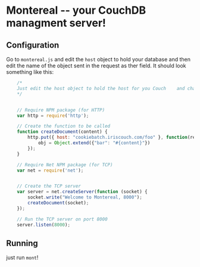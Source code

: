 Montereal -- your CouchDB managment server!
=========================


Configuration
-------------

Go to `montereal.js` and edit the `host` object to hold your database and then edit the name of the object sent in the request as ther field. It should look something like this:

```javascript
	/*
	Just edit the host object to hold the host for you Couch 	and change the oblect assignment in the request to hold the field(s) you want.
	*/


	// Require NPM package (for HTTP)
	var http = require('http');

	// Create the function to be called
	function createDocument(content) {
		http.put({ host: "cookiebatch.iriscouch.com/foo" }, function(res) {
			obj = Object.extend({"bar": "#{content}"})
		});
	}

	// Require Net NPM package (for TCP)
	var net = require('net');


	// Create the TCP server
	var server = net.createServer(function (socket) {
 		socket.write("Welcome to Montereal, 8000");
 		createDocument(socket);
	});

	// Run the TCP server on port 8000
	server.listen(8000);
```

Running
-------

just run `mont`!